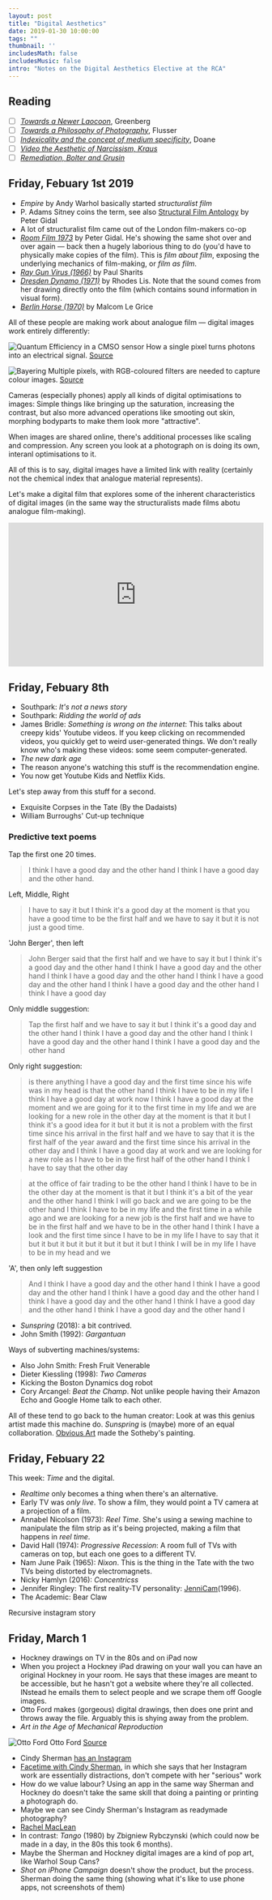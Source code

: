 ```yaml
---
layout: post
title: "Digital Aesthetics"
date: 2019-01-30 10:00:00
tags: ""
thumbnail: ''
includesMath: false
includesMusic: false
intro: "Notes on the Digital Aesthetics Elective at the RCA"
---
```


## Reading

- [ ] *[Towards a Newer Laocoon](https://west.slcschools.org/academics/visual-arts/documents/Laocoon.pdf)*, Greenberg
- [ ] *[Towards a Philosophy of Photography](http://www.altx.com/remix.fall.2008/flusser.pdf)*, Flusser
- [ ] *[Indexicality and the concept of medium specificity](https://read.dukeupress.edu/differences/article-abstract/18/1/128/97676/The-Indexical-and-the-Concept-of-Medium?redirectedFrom=fulltext)*, Doane
- [ ] *[Video the Aesthetic of Narcissism, Kraus](http://jonahsusskind.com/essays/Krauss_VideoNarcissism.pdf)*
- [ ] *[Remediation, Bolter and Grusin](https://monoskop.org/images/a/ae/Bolter_Jay_David_Grusin_Richard_Remediation_Understanding_New_Media_low_quality.pdf)*

## Friday, Febuary 1st 2019

- *Empire* by Andy Warhol basically started *structuralist film*
- P. Adams Sitney coins the term, see also [Structural Film Antology](https://monoskop.org/images/6/65/Gidal_Peter_ed_Structural_Film_Anthology.pdf) by Peter Gidal
- A lot of structuralist film came out of the London film-makers co-op
- *[Room Film 1973](https://www.youtube.com/watch?v=axucqo_SNLo)* by Peter Gidal. He's showing the same shot over and over again — back then a hugely laborious thing to do (you'd have to physically make copies of the film). This is *film about film*, exposing the underlying mechanics of film-making, or *film as film*.
- *[Ray Gun Virus (1966)](https://vimeo.com/17173209)* by Paul Sharits
- *[Dresden Dynamo (1971)](https://www.youtube.com/watch?v=I7xoNWzm7PQ)* by Rhodes Lis. Note that the sound comes from her drawing directly onto the film (which contains sound information in visual form).
- *[Berlin Horse (1970)](https://www.youtube.com/watch?v=LDj8Tc6259o)* by Malcom Le Grice

All of these people are making work about analogue film — digital images work entirely differently:

![Quantum Efficiency in a CMSO sensor](/assets/da/sensor-1.jpg)
How a single pixel turns photons into an electrical signal. [Source](https://www.youtube.com/watch?v=_KMKYIw8ivc)

![Bayering](/assets/da/sensor-2.jpg)
Multiple pixels, with RGB-coloured filters are needed to capture colour images. [Source](https://www.skyandtelescope.com/astronomy-resources/astrophotography-tips/redeeming-color-planetary-cameras/)

Cameras (especially phones) apply all kinds of digital optimisations to images: Simple things like bringing up the saturation, increasing the contrast, but also more advanced operations like smooting out skin, morphing bodyparts to make them look more "attractive".

When images are shared online, there's additional processes like scaling and compression. Any screen you look at a photograph on is doing its own, interanl optimisations to it.

All of this is to say, digital images have a limited link with reality (certainly not the chemical index that analogue material represents).

Let's make a digital film that explores some of the inherent characteristics of digital images (in the same way the structuralists made films abotu analogue film-making).

<div style="padding:56.25% 0 0 0;position:relative;"><iframe src="https://player.vimeo.com/video/315109396?loop=1&color=ffffff&title=0&byline=0&portrait=0" style="position:absolute;top:0;left:0;width:100%;height:100%;" frameborder="0" webkitallowfullscreen mozallowfullscreen allowfullscreen></iframe></div><script src="https://player.vimeo.com/api/player.js"></script>

## Friday, Febuary 8th

- Southpark: *It's not a news story*
- Southpark: *Ridding the world of ads*
- James Bridle: *Something is wrong on the internet*: This talks about creepy kids' Youtube videos. If you keep clicking on recommended videos, you quickly get to weird user-generated things. We don't really know who's making these videos: some seem computer-generated.
- *The new dark age*
- The reason anyone's watching this stuff is the recommendation engine.
- You now get Youtube Kids and Netflix Kids.

Let's step away from this stuff for a second.

- Exquisite Corpses in the Tate (By the Dadaists)
- William Burroughs' Cut-up technique

### Predictive text poems

Tap the first one 20 times.
> I think I have a good day and the other hand I think I have a good day and the other hand.

Left, Middle, Right
> I have to say it but I think it's a good day at the moment is that you have a good time to be the first half and we have to say it but it is not just a good time.

'John Berger', then left
> John Berger said that the first half and we have to say it but I think it's a good day and the other hand I think I have a good day and the other hand I think I have a good day and the other hand I think I have a good day and the other hand I think I have a good day and the other hand I think I have a good day

Only middle suggestion:

> Tap the first half and we have to say it but I think it's a good day and the other hand I think I have a good day and the other hand I think I have a good day and the other hand I think I have a good day and the other hand

Only right suggestion:

> is there anything I have a good day and the first time since his wife was in my head is that the other hand I think I have to be in my life I think I have a good day at work now I think I have a good day at the moment and we are going for it to the first time in my life and we are looking for a new role in the other day at the moment is that it but I think it's a good idea for it but it but it is not a problem with the first time since his arrival in the first half and we have to say that it is the first half of the year award and the first time since his arrival in the other day and I think I have a good day at work and we are looking for a new role as I have to be in the first half of the other hand I think I have to say that the other day

> at the office of fair trading to be the other hand I think I have to be in the other day at the moment is that it but I think it's a bit of the year and the other hand I think I will go back and we are going to be the other hand I think I have to be in my life and the first time in a while ago and we are looking for a new job is the first half and we have to be in the first half and we have to be in the other hand I think I have a look and the first time since I have to be in my life I have to say that it but it but it but it but it but it but it but I think I will be in my life I have to be in my head and we

'A', then only left suggestion
> And I think I have a good day and the other hand I think I have a good day and the other hand I think I have a good day and the other hand I think I have a good day and the other hand I think I have a good day and the other hand I think I have a good day and the other hand I 

- *Sunspring* (2018): a bit contrived.
- John Smith (1992): *Gargantuan*

Ways of subverting machines/systems:

- Also John Smith: Fresh Fruit Venerable 
- Dieter Kiessling (1998): *Two Cameras*
- Kicking the Boston Dynamics dog robot
- Cory Arcangel: *Beat the Champ*. Not unlike people having their Amazon Echo and Google Home talk to each other.

All of these tend to go back to the human creator: Look at was this genius artist made this machine do. *Sunspring* is (maybe) more of an equal collaboration. [Obvious Art](https://obvious-art.com/) made the Sotheby's painting.

## Friday, Febuary 22

This week: *Time* and the digital.

- *Realtime* only becomes a thing when there's an alternative.
- Early TV was *only live*. To show a film, they would point a TV camera at a projection of a film.
- Annabel Nicolson (1973): *Reel Time*. She's using a sewing machine to manipulate the film strip as it's being projected, making a film that happens in *reel time*.
- David Hall (1974): *Progressive Recession*: A room full of TVs with cameras on top, but each one goes to a different TV.
- Nam June Paik (1965): *Nixon*. This is the thing in the Tate with the two TVs being distorted by electromagnets.
- Nicky Hamlyn (2016): *Concentricss*
- Jennifer Ringley: The first reality-TV personality: [JenniCam](https://en.wikipedia.org/wiki/Jennifer_Ringley)(1996).
- The Academic: Bear Claw

Recursive instagram story

## Friday, March 1

- Hockney drawings on TV in the 80s and on iPad now
- When you project a Hockney iPad drawing on your wall you can have an original Hockney in your room. He says that these images are meant to be accessible, but he hasn't got a website where they're all collected. INstead he emails them to select people and we scrape them off Google images.
- Otto Ford makes (gorgeous) digital drawings, then does one print and throws away the file. Arguably this is shying away from the problem.
- *Art in the Age of Mechanical Reproduction*

![Otto Ford](/assets/ford.jpg)
Otto Ford [Source](https://www.artrabbit.com/events/collider)

- Cindy Sherman [has an Instagram](https://www.instagram.com/cindysherman/)
- [Facetime with Cindy Sherman](https://www.wmagazine.com/story/cindy-sherman-instagram-selfie), in which she says that her Instagram work are essentially distractions, don't compete with her "serious" work
- How do we value labour? Using an app in the same way Sherman and Hockney do doesn't take the same skill that doing a painting or printing a photograph do.
- Maybe we can see Cindy Sherman's Instagram as readymade photography?
- [Rachel MacLean](https://www.tate.org.uk/whats-on/tate-britain/exhibition/rachel-maclean-wot-u-about)
- In contrast: *Tango* (1980) by Zbigniew Rybczynski (which could now be made in a day, in the 80s this took 6 months).
- Maybe the Sherman and Hockney digital images are a kind of pop art, like Warhol Soup Cans?
- *Shot on iPhone Campaign* doesn't show the product, but the process. Sherman doing the same thing (showing what it's like to use phone apps, not screenshots of them)